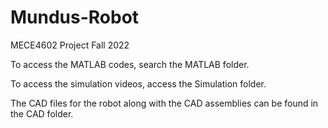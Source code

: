 # Mundus-Robot
MECE4602 Project Fall 2022

To access the MATLAB codes, search the MATLAB folder.

To access the simulation videos, access the Simulation folder.

The CAD files for the robot along with the CAD assemblies can be found in the CAD folder.
